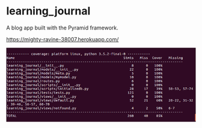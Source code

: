 # learning_journal

A blog app built with the Pyramid framework.



https://mighty-ravine-38007.herokuapp.com/


![alt text](https://github.com/julienawilson/learning_journal/blob/step3/step_3_cov.png "step3 coverage report")



